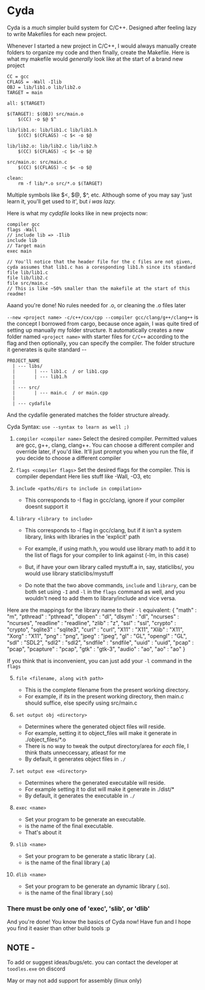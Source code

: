 # Cyda
Cyda is a *much* simpler build system for C/C++. Designed after feeling lazy to write Makefiles for each new project. 

Whenever I started a new project in C/C++, I would always manually create folders to organize my code and then finally, create the Makefile. 
Here is what my makefile would *generally* look like at the start of a brand new project
```make
CC = gcc
CFLAGS = -Wall -Ilib
OBJ = lib/lib1.o lib/lib2.o
TARGET = main

all: $(TARGET)

$(TARGET): $(OBJ) src/main.o
	$(CC) -o $@ $^

lib/lib1.o: lib/lib1.c lib/lib1.h
	$(CC) $(CFLAGS) -c $< -o $@

lib/lib2.o: lib/lib2.c lib/lib2.h
	$(CC) $(CFLAGS) -c $< -o $@

src/main.o: src/main.c
	$(CC) $(CFLAGS) -c $< -o $@

clean:
	rm -f lib/*.o src/*.o $(TARGET)
```
Multiple symbols like $<, $@, $^, etc. Although some of you may say 'just learn it, you'll get used to it', but *i was lazy.*

Here is what my *cydafile* looks like in new projects now:
```
compiler gcc
flags -Wall
// include lib => -Ilib
include lib
// Target main
exec main

// You'll notice that the header file for the c files are not given, cyda assumes that lib1.c has a coresponding lib1.h since its standard
file lib/lib1.c
file lib/lib2.c
file src/main.c
// This is like ~50% smaller than the makefile at the start of this readme!
```
Aaand you're done! 
No rules needed for .o, or cleaning the .o files later

`--new <project name> -c/c++/cxx/cpp --compiler gcc/clang/g++/clang++` is the concept I borrowed from cargo, because once again, I was quite tired of setting up manually my folder structure. It automatically creates a new folder named `<project name>` with starter files for `C/C++` according to the flag and then optionally, you can specify the compiler. 
The folder structure it generates is quite standard --
```
PROJECT_NAME
  | --- libs/
  |       | --- lib1.c  / or lib1.cpp
  |       | --- lib1.h
  |
  | --- src/
  |       | --- main.c  / or main.cpp 
  |
  | --- cydafile
```
And the cydafile generated matches the folder structure already. 

Cyda Syntax: `use --syntax to learn as well ;)`

1. `compiler <compiler name>`
   Select the desired compiler. Permitted values are gcc, g++, clang, clang++. You can choose a different compiler and override later, if you'd like.
   It'll just prompt you when you run the file, if you decide to choose a different compiler

2. `flags <compiler flags>`
   Set the desired flags for the compiler. This is compiler dependant
   Here lies stuff like -Wall, -O3, etc

3. `include <paths/dirs to include in compilation>`
    - This corresponds to -I flag in gcc/clang, ignore if your compiler doesnt support it

4. `library <library to include>`
    - This corresponds to -l flag in gcc/clang, but if it isn't a system library, links with libraries in the 'explicit' path
  
    - For example, if using math.h, you would use library math to add it to the list of flags for your compiler to link against (-lm, in this case)
    - But, if have your own library called mystuff.a in, say, staticlibs/, you would use library staticlibs/mystuff
    - Do note that the two above commands, `include` and `library`, can be both set using `-I` and `-l` in the `flags` command as well, and you wouldn't need to add them to library/include and vice versa.

Here are the mappings for the library name to their `-l` equivalent:
{
	"math" 			: "m",
	"pthread" 		: "pthread",
	"dlopen" 		: "dl",
	"dlsym"		    : "dl",
	"ncurses" 		: "ncurses",
	"readline"	    : "readline",
	"zlib" 			: "z",
	"ssl" 			: "ssl",
	"crypto"		: "crypto",
	"sqlite3" 		: "sqlite3",
	"curl"			: "curl",
	"X11" 			: "X11",
	"Xlib" 			: "X11",
	"Xorg" 			: "X11",
	"png" 			: "png",
	"jpeg"			: "jpeg",
	"gl" 			: "GL",
	"opengl"	    : "GL",
	"sdl"			: "SDL2",
	"sdl2" 			: "sdl2",
	"sndfile" 		: "sndfile",
	"uuid" 			: "uuid",
	"pcap" 			: "pcap",
	"pcapture" 		: "pcap",
	"gtk" 			: "gtk-3",
	"audio" 		: "ao",
	"ao" 			: "ao"
}

If you think that is inconvenient, you can just add your `-l` command in the `flags` 

5. `file <filename, along with path>`
    - This is the complete filename from the present working directory.
    - For example, if its in the present working directory, then main.c should suffice, else specify using src/main.c

6. `set output obj <directory>`
    - Determines where the generated object files will reside. 
    - For example, setting it to object_files will make it generate in ./object_files/*.o
    - There is no way to tweak the output directory/area for *each* file, I think thats unneccessary, atleast for me
    - By default, it generates object files in `./` 

7. `set output exe <directory>`
    - Determines where the generated executable will reside. 
    - For example setting it to dist will make it generate in ./dist/*
    - By default, it generates the executable in `./`

8. `exec <name>`
    - Set your program to be generate an executable. 
    - <name> is the name of the final executable.
    - That's about it

9.  `slib <name>`
    - Set your program to be generate a static library (.a). 
    - <name> is the name of the final library (<name>.a)

10. `dlib <name>`
    - Set your program to be generate an dynamic library (.so). 
    - <name> is the name of the final library (<name>.so)

### There must be only one of 'exec', 'slib', or 'dlib'

And you're done! You know the basics of Cyda now! Have fun and I hope you find it easier than other build tools :p


## NOTE -
To add or suggest ideas/bugs/etc. you can contact the developer at `toodles.exe` on discord

May or may not add support for assembly (linux only)
